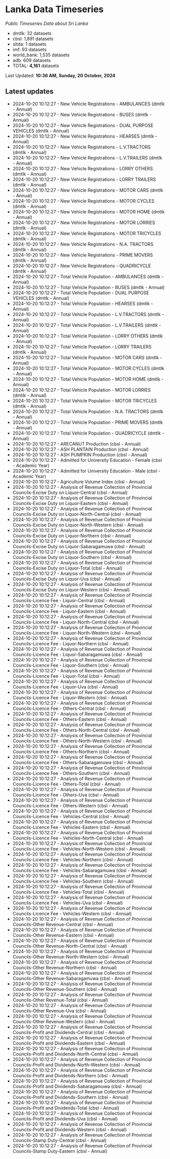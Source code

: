 # Lanka Data Timeseries
*Public Timeseries Data about Sri Lanka*

* dmtlk: 32 datasets
* cbsl: 1,891 datasets
* sltda: 1 datasets
* imf: 93 datasets
* world_bank: 1,535 datasets
* adb: 609 datasets
* TOTAL: **4,161** datasets

Last Updated: **10:36 AM, Sunday, 20 October, 2024**

## Latest updates

* 2024-10-20 10:12:27 - New Vehicle Registrations - AMBULANCES (dmtlk - Annual)
* 2024-10-20 10:12:27 - New Vehicle Registrations - BUSES (dmtlk - Annual)
* 2024-10-20 10:12:27 - New Vehicle Registrations - DUAL PURPOSE VEHICLES (dmtlk - Annual)
* 2024-10-20 10:12:27 - New Vehicle Registrations - HEARSES (dmtlk - Annual)
* 2024-10-20 10:12:27 - New Vehicle Registrations - L.V.TRACTORS (dmtlk - Annual)
* 2024-10-20 10:12:27 - New Vehicle Registrations - L.V.TRAILERS (dmtlk - Annual)
* 2024-10-20 10:12:27 - New Vehicle Registrations - LORRY OTHERS (dmtlk - Annual)
* 2024-10-20 10:12:27 - New Vehicle Registrations - LORRY TRAILERS (dmtlk - Annual)
* 2024-10-20 10:12:27 - New Vehicle Registrations - MOTOR CARS (dmtlk - Annual)
* 2024-10-20 10:12:27 - New Vehicle Registrations - MOTOR CYCLES (dmtlk - Annual)
* 2024-10-20 10:12:27 - New Vehicle Registrations - MOTOR HOME (dmtlk - Annual)
* 2024-10-20 10:12:27 - New Vehicle Registrations - MOTOR LORRIES (dmtlk - Annual)
* 2024-10-20 10:12:27 - New Vehicle Registrations - MOTOR TRICYCLES (dmtlk - Annual)
* 2024-10-20 10:12:27 - New Vehicle Registrations - N.A. TRACTORS (dmtlk - Annual)
* 2024-10-20 10:12:27 - New Vehicle Registrations - PRIME MOVERS (dmtlk - Annual)
* 2024-10-20 10:12:27 - New Vehicle Registrations - QUADRICYCLE (dmtlk - Annual)
* 2024-10-20 10:12:27 - Total Vehicle Population - AMBULANCES (dmtlk - Annual)
* 2024-10-20 10:12:27 - Total Vehicle Population - BUSES (dmtlk - Annual)
* 2024-10-20 10:12:27 - Total Vehicle Population - DUAL PURPOSE VEHICLES (dmtlk - Annual)
* 2024-10-20 10:12:27 - Total Vehicle Population - HEARSES (dmtlk - Annual)
* 2024-10-20 10:12:27 - Total Vehicle Population - L.V.TRACTORS (dmtlk - Annual)
* 2024-10-20 10:12:27 - Total Vehicle Population - L.V.TRAILERS (dmtlk - Annual)
* 2024-10-20 10:12:27 - Total Vehicle Population - LORRY OTHERS (dmtlk - Annual)
* 2024-10-20 10:12:27 - Total Vehicle Population - LORRY TRAILERS (dmtlk - Annual)
* 2024-10-20 10:12:27 - Total Vehicle Population - MOTOR CARS (dmtlk - Annual)
* 2024-10-20 10:12:27 - Total Vehicle Population - MOTOR CYCLES (dmtlk - Annual)
* 2024-10-20 10:12:27 - Total Vehicle Population - MOTOR HOME (dmtlk - Annual)
* 2024-10-20 10:12:27 - Total Vehicle Population - MOTOR LORRIES (dmtlk - Annual)
* 2024-10-20 10:12:27 - Total Vehicle Population - MOTOR TRICYCLES (dmtlk - Annual)
* 2024-10-20 10:12:27 - Total Vehicle Population - N.A. TRACTORS (dmtlk - Annual)
* 2024-10-20 10:12:27 - Total Vehicle Population - PRIME MOVERS (dmtlk - Annual)
* 2024-10-20 10:12:27 - Total Vehicle Population - QUADRICYCLE (dmtlk - Annual)
* 2024-10-20 10:12:27 - ARECANUT Production (cbsl - Annual)
* 2024-10-20 10:12:27 - ASH PLANTAIN Production (cbsl - Annual)
* 2024-10-20 10:12:27 - ASH PUMPKIN Production (cbsl - Annual)
* 2024-10-20 10:12:27 - Admitted for University Education - Female (cbsl - Academic Year)
* 2024-10-20 10:12:27 - Admitted for University Education - Male (cbsl - Academic Year)
* 2024-10-20 10:12:27 - Agriculture Volume Index (cbsl - Annual)
* 2024-10-20 10:12:27 - Analysis of Revenue Collection of Provincial Councils-Excise Duty on Liquor-Central (cbsl - Annual)
* 2024-10-20 10:12:27 - Analysis of Revenue Collection of Provincial Councils-Excise Duty on Liquor-Eastern (cbsl - Annual)
* 2024-10-20 10:12:27 - Analysis of Revenue Collection of Provincial Councils-Excise Duty on Liquor-North-Central (cbsl - Annual)
* 2024-10-20 10:12:27 - Analysis of Revenue Collection of Provincial Councils-Excise Duty on Liquor-North-Western (cbsl - Annual)
* 2024-10-20 10:12:27 - Analysis of Revenue Collection of Provincial Councils-Excise Duty on Liquor-Northern (cbsl - Annual)
* 2024-10-20 10:12:27 - Analysis of Revenue Collection of Provincial Councils-Excise Duty on Liquor-Sabaragamuwa (cbsl - Annual)
* 2024-10-20 10:12:27 - Analysis of Revenue Collection of Provincial Councils-Excise Duty on Liquor-Southern (cbsl - Annual)
* 2024-10-20 10:12:27 - Analysis of Revenue Collection of Provincial Councils-Excise Duty on Liquor-Total (cbsl - Annual)
* 2024-10-20 10:12:27 - Analysis of Revenue Collection of Provincial Councils-Excise Duty on Liquor-Uva (cbsl - Annual)
* 2024-10-20 10:12:27 - Analysis of Revenue Collection of Provincial Councils-Excise Duty on Liquor-Western (cbsl - Annual)
* 2024-10-20 10:12:27 - Analysis of Revenue Collection of Provincial Councils-Licence Fee - Liquor-Central (cbsl - Annual)
* 2024-10-20 10:12:27 - Analysis of Revenue Collection of Provincial Councils-Licence Fee - Liquor-Eastern (cbsl - Annual)
* 2024-10-20 10:12:27 - Analysis of Revenue Collection of Provincial Councils-Licence Fee - Liquor-North-Central (cbsl - Annual)
* 2024-10-20 10:12:27 - Analysis of Revenue Collection of Provincial Councils-Licence Fee - Liquor-North-Western (cbsl - Annual)
* 2024-10-20 10:12:27 - Analysis of Revenue Collection of Provincial Councils-Licence Fee - Liquor-Northern (cbsl - Annual)
* 2024-10-20 10:12:27 - Analysis of Revenue Collection of Provincial Councils-Licence Fee - Liquor-Sabaragamuwa (cbsl - Annual)
* 2024-10-20 10:12:27 - Analysis of Revenue Collection of Provincial Councils-Licence Fee - Liquor-Southern (cbsl - Annual)
* 2024-10-20 10:12:27 - Analysis of Revenue Collection of Provincial Councils-Licence Fee - Liquor-Total (cbsl - Annual)
* 2024-10-20 10:12:27 - Analysis of Revenue Collection of Provincial Councils-Licence Fee - Liquor-Uva (cbsl - Annual)
* 2024-10-20 10:12:27 - Analysis of Revenue Collection of Provincial Councils-Licence Fee - Liquor-Western (cbsl - Annual)
* 2024-10-20 10:12:27 - Analysis of Revenue Collection of Provincial Councils-Licence Fee - Others-Central (cbsl - Annual)
* 2024-10-20 10:12:27 - Analysis of Revenue Collection of Provincial Councils-Licence Fee - Others-Eastern (cbsl - Annual)
* 2024-10-20 10:12:27 - Analysis of Revenue Collection of Provincial Councils-Licence Fee - Others-North-Central (cbsl - Annual)
* 2024-10-20 10:12:27 - Analysis of Revenue Collection of Provincial Councils-Licence Fee - Others-North-Western (cbsl - Annual)
* 2024-10-20 10:12:27 - Analysis of Revenue Collection of Provincial Councils-Licence Fee - Others-Northern (cbsl - Annual)
* 2024-10-20 10:12:27 - Analysis of Revenue Collection of Provincial Councils-Licence Fee - Others-Sabaragamuwa (cbsl - Annual)
* 2024-10-20 10:12:27 - Analysis of Revenue Collection of Provincial Councils-Licence Fee - Others-Southern (cbsl - Annual)
* 2024-10-20 10:12:27 - Analysis of Revenue Collection of Provincial Councils-Licence Fee - Others-Total (cbsl - Annual)
* 2024-10-20 10:12:27 - Analysis of Revenue Collection of Provincial Councils-Licence Fee - Others-Uva (cbsl - Annual)
* 2024-10-20 10:12:27 - Analysis of Revenue Collection of Provincial Councils-Licence Fee - Others-Western (cbsl - Annual)
* 2024-10-20 10:12:27 - Analysis of Revenue Collection of Provincial Councils-Licence Fee - Vehicles-Central (cbsl - Annual)
* 2024-10-20 10:12:27 - Analysis of Revenue Collection of Provincial Councils-Licence Fee - Vehicles-Eastern (cbsl - Annual)
* 2024-10-20 10:12:27 - Analysis of Revenue Collection of Provincial Councils-Licence Fee - Vehicles-North-Central (cbsl - Annual)
* 2024-10-20 10:12:27 - Analysis of Revenue Collection of Provincial Councils-Licence Fee - Vehicles-North-Western (cbsl - Annual)
* 2024-10-20 10:12:27 - Analysis of Revenue Collection of Provincial Councils-Licence Fee - Vehicles-Northern (cbsl - Annual)
* 2024-10-20 10:12:27 - Analysis of Revenue Collection of Provincial Councils-Licence Fee - Vehicles-Sabaragamuwa (cbsl - Annual)
* 2024-10-20 10:12:27 - Analysis of Revenue Collection of Provincial Councils-Licence Fee - Vehicles-Southern (cbsl - Annual)
* 2024-10-20 10:12:27 - Analysis of Revenue Collection of Provincial Councils-Licence Fee - Vehicles-Total (cbsl - Annual)
* 2024-10-20 10:12:27 - Analysis of Revenue Collection of Provincial Councils-Licence Fee - Vehicles-Uva (cbsl - Annual)
* 2024-10-20 10:12:27 - Analysis of Revenue Collection of Provincial Councils-Licence Fee - Vehicles-Western (cbsl - Annual)
* 2024-10-20 10:12:27 - Analysis of Revenue Collection of Provincial Councils-Other Revenue-Central (cbsl - Annual)
* 2024-10-20 10:12:27 - Analysis of Revenue Collection of Provincial Councils-Other Revenue-Eastern (cbsl - Annual)
* 2024-10-20 10:12:27 - Analysis of Revenue Collection of Provincial Councils-Other Revenue-North-Central (cbsl - Annual)
* 2024-10-20 10:12:27 - Analysis of Revenue Collection of Provincial Councils-Other Revenue-North-Western (cbsl - Annual)
* 2024-10-20 10:12:27 - Analysis of Revenue Collection of Provincial Councils-Other Revenue-Northern (cbsl - Annual)
* 2024-10-20 10:12:27 - Analysis of Revenue Collection of Provincial Councils-Other Revenue-Sabaragamuwa (cbsl - Annual)
* 2024-10-20 10:12:27 - Analysis of Revenue Collection of Provincial Councils-Other Revenue-Southern (cbsl - Annual)
* 2024-10-20 10:12:27 - Analysis of Revenue Collection of Provincial Councils-Other Revenue-Total (cbsl - Annual)
* 2024-10-20 10:12:27 - Analysis of Revenue Collection of Provincial Councils-Other Revenue-Uva (cbsl - Annual)
* 2024-10-20 10:12:27 - Analysis of Revenue Collection of Provincial Councils-Other Revenue-Western (cbsl - Annual)
* 2024-10-20 10:12:27 - Analysis of Revenue Collection of Provincial Councils-Profit and Dividends-Central (cbsl - Annual)
* 2024-10-20 10:12:27 - Analysis of Revenue Collection of Provincial Councils-Profit and Dividends-Eastern (cbsl - Annual)
* 2024-10-20 10:12:27 - Analysis of Revenue Collection of Provincial Councils-Profit and Dividends-North-Central (cbsl - Annual)
* 2024-10-20 10:12:27 - Analysis of Revenue Collection of Provincial Councils-Profit and Dividends-North-Western (cbsl - Annual)
* 2024-10-20 10:12:27 - Analysis of Revenue Collection of Provincial Councils-Profit and Dividends-Northern (cbsl - Annual)
* 2024-10-20 10:12:27 - Analysis of Revenue Collection of Provincial Councils-Profit and Dividends-Sabaragamuwa (cbsl - Annual)
* 2024-10-20 10:12:27 - Analysis of Revenue Collection of Provincial Councils-Profit and Dividends-Southern (cbsl - Annual)
* 2024-10-20 10:12:27 - Analysis of Revenue Collection of Provincial Councils-Profit and Dividends-Total (cbsl - Annual)
* 2024-10-20 10:12:27 - Analysis of Revenue Collection of Provincial Councils-Profit and Dividends-Uva (cbsl - Annual)
* 2024-10-20 10:12:27 - Analysis of Revenue Collection of Provincial Councils-Profit and Dividends-Western (cbsl - Annual)
* 2024-10-20 10:12:27 - Analysis of Revenue Collection of Provincial Councils-Stamp Duty-Central (cbsl - Annual)
* 2024-10-20 10:12:27 - Analysis of Revenue Collection of Provincial Councils-Stamp Duty-Eastern (cbsl - Annual)